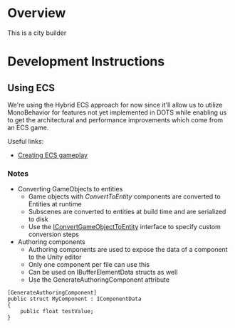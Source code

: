 # Overview

This is a city builder

# Development Instructions

## Using ECS
We're using the Hybrid ECS approach for now since it'll allow us to utilize MonoBehavior for features not yet implemented in DOTS while enabling us to get the architectural and performance improvements which come from an ECS game.

Useful links:
* [Creating ECS gameplay](https://docs.unity3d.com/Packages/com.unity.entities@0.7/manual/gp_overview.html)

### Notes
* Converting GameObjects to entities
  * Game objects with *ConvertToEntity* components are converted to Entities at runtime
  * Subscenes are converted to entities at build time and are serialized to disk
  * Use the [IConvertGameObjectToEntity](https://docs.unity3d.com/Packages/com.unity.entities@0.7/api/Unity.Entities.IConvertGameObjectToEntity.html) interface to specify custom conversion steps
* Authoring components
  * Authoring components are used to expose the data of a component to the Unity editor
  * Only one component per file can use this
  * Can be used on IBufferElementData structs as well
  * Use the GenerateAuthoringComponent attribute
```
[GenerateAuthoringComponent]
public struct MyComponent : IComponentData
{
    public float testValue;
}
```